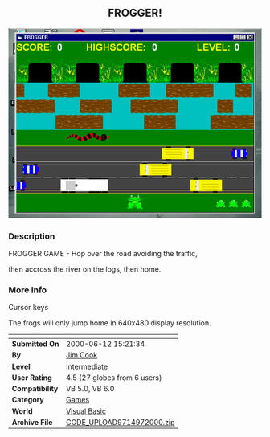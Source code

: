 ﻿<div align="center">

## FROGGER\!

<img src="PIC2000987225635.gif">
</div>

### Description

FROGGER GAME - Hop over the road avoiding the traffic,

then accross the river on the logs, then home.
 
### More Info
 
Cursor keys

The frogs will only jump home in 640x480 display resolution.


<span>             |<span>
---                |---
**Submitted On**   |2000-06-12 15:21:34
**By**             |[Jim Cook](https://github.com/Planet-Source-Code/PSCIndex/blob/master/ByAuthor/jim-cook.md)
**Level**          |Intermediate
**User Rating**    |4.5 (27 globes from 6 users)
**Compatibility**  |VB 5\.0, VB 6\.0
**Category**       |[Games](https://github.com/Planet-Source-Code/PSCIndex/blob/master/ByCategory/games__1-38.md)
**World**          |[Visual Basic](https://github.com/Planet-Source-Code/PSCIndex/blob/master/ByWorld/visual-basic.md)
**Archive File**   |[CODE\_UPLOAD9714972000\.zip](https://github.com/Planet-Source-Code/jim-cook-frogger__1-11330/archive/master.zip)








